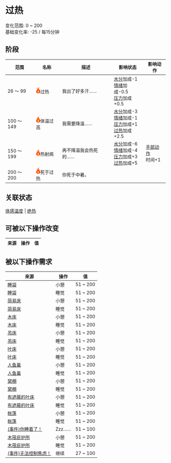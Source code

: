 # 过热  
变化范围: 0 ~ 200  
基础变化率: -25 / 每15分钟  
## 阶段  
范围  |  名称  |  描述  |  影响状态  |  影响动作  
----  |  ----  |  ----  |  ----  |  ----  
26 ～ 99  |  <img decoding="async" src="Sprite/Flame.png" href="a.md" style="max-width:20px;max-height:20px;">过热  |  我出了好多汗……  |  [水分](Hydration.md)加成-1<br>[情绪](Morale.md)加成-0.5<br>[压力](Stress.md)加成+0.5  |    
100 ～ 149  |  <img decoding="async" src="Sprite/Flame.png" href="a.md" style="max-width:20px;max-height:20px;">体温过高  |  我需要降温……  |  [水分](Hydration.md)加成-3<br>[情绪](Morale.md)加成-1<br>[压力](Stress.md)加成+1<br>[过热](Hyperthermia.md)加成+2.5  |    
150 ～ 199  |  <img decoding="async" src="Sprite/Flame.png" href="a.md" style="max-width:20px;max-height:20px;">热射病  |  再不降温我会热死的……  |  [水分](Hydration.md)加成-6<br>[情绪](Morale.md)加成-4<br>[压力](Stress.md)加成+3<br>[过热](Hyperthermia.md)加成+5  |  [手部动作](HandAction.md)<br>时间+1  
200 ～ 200  |  <img decoding="async" src="Sprite/Flame.png" href="a.md" style="max-width:20px;max-height:20px;">死于过热  |  你死于中暑。  |    |    
## 关联状态  
[体感温度](TemperaturePerceived.md)  |  [绝热](InsulationHeat.md)  
## 可被以下操作改变  
来源  |  操作  |  值  
----  |  ----  |  ----  
## 被以下操作需求  
来源  |  操作  |  值  
----  |  ----  |  ----  
[睡袋](BedRoll.md)  |  小憩  |  51 ~ 200  
[睡袋](BedRoll.md)  |  睡觉  |  51 ~ 200  
[简易床](BedRustic.md)  |  小憩  |  51 ~ 200  
[简易床](BedRustic.md)  |  睡觉  |  51 ~ 200  
[木床](BedWooden.md)  |  小憩  |  51 ~ 200  
[木床](BedWooden.md)  |  睡觉  |  51 ~ 200  
[吊床](Hammock.md)  |  小憩  |  51 ~ 200  
[吊床](Hammock.md)  |  睡觉  |  51 ~ 200  
[叶床](LeafBed.md)  |  小憩  |  51 ~ 200  
[叶床](LeafBed.md)  |  睡觉  |  51 ~ 200  
[人鱼巢](MermaidNest.md)  |  小憩  |  51 ~ 200  
[人鱼巢](MermaidNest.md)  |  睡觉  |  51 ~ 200  
[窝棚](Shelter.md)  |  小憩  |  51 ~ 200  
[窝棚](Shelter.md)  |  睡觉  |  51 ~ 200  
[有遮蔽的叶床](ShelteredLeafBed.md)  |  小憩  |  51 ~ 200  
[有遮蔽的叶床](ShelteredLeafBed.md)  |  睡觉  |  51 ~ 200  
[帐篷](TentDeployed.md)  |  小憩  |  51 ~ 200  
[帐篷](TentDeployed.md)  |  睡觉  |  51 ~ 200  
[(事件)你睡着了！](Event_FallingAsleep.md)  |  Zzz……  |  51 ~ 100  
[木筏庇护所](RaftShelter.md)  |  小憩  |  51 ~ 200  
[木筏庇护所](RaftShelter.md)  |  睡觉  |  51 ~ 200  
[(事件)无法控制焦虑！](Event_AnxietyAttack.md)  |  继续  |  27 ~ 100  
